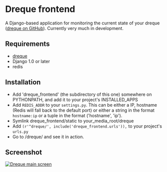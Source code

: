 # Dreque frontend
A Django-based application for monitoring the current state of your dreque ([dreque on GitHub](http://github.com/samuel/dreque)).
Currently very much in development.

## Requirements
- [dreque](http://github.com/samuel/dreque)
- Django 1.0 or later
- redis

## Installation
- Add 'dreque_frontend' (the subdirectory of this one) somewhere on PYTHONPATH, and add it to your project's INSTALLED_APPS
- Add `REDIS_ADDR` to your `settings.py`. This can be either a IP, hostname (Redis will fall back to the default port) or either a string in the format `hostname:ip` or a tuple in the format ('hostname', 'ip').
- Symlink dreque_frontend/static to your_media_root/dreque
- Add `(r'^dreque/', include('dreque_frontend.urls')),` to your project's `urls.py`
- Go to /dreque/ and see it in action.

## Screenshot
[![Dreque main screen](http://cld.ly/77lh6)](http://cld.ly/19lh2)
